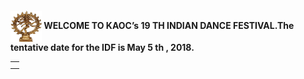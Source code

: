 <html>
  <body>
    <br/>
    <br/>
    <br/>
    <br/>
    <table id="Alankara"> 
      <td><tr align="center">
        <img src="img/nataraja.jpg" width="50" height="50" align="center"\>
      </td></tr> 
      <td><tr>
      <span style="font-weight:bold">
      WELCOME TO KAOC’s 19 TH INDIAN DANCE FESTIVAL.The tentative date for the IDF is May 5 th , 2018.   
      </span>
      </tr></td>
    </table>
  </body>
</html>
